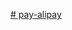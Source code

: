 [# pay-alipay
](https://github.com/unionpaytan/pay-alipay/blob/main/%E7%B3%BB%E7%BB%9F%E7%95%8C%E9%9D%A2/%E7%B3%BB%E7%BB%9F%E5%90%8E%E5%8F%B0.png)
